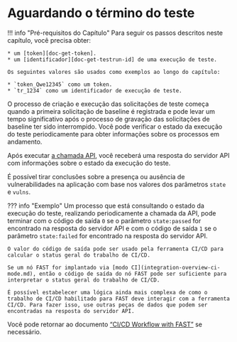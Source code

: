 [doc-get-token]:                    prerequisites.md#anchor-token
[doc-get-testrun-id]:               node-deployment.md#obtaining-test-run
[doc-get-testrun-status]:       ../operations/check-testrun-status.md

[doc-get-testrun-status]:   ../operations/check-testrun-status.md

[doc-integration-overview]:         integration-overview.md

# Aguardando o término do teste

!!! info "Pré-requisitos do Capítulo"
    Para seguir os passos descritos neste capítulo, você precisa obter:
    
    * um [token][doc-get-token].
    * um [identificador][doc-get-testrun-id] de uma execução de teste.
    
    Os seguintes valores são usados como exemplos ao longo do capítulo:
        
    * `token_Qwe12345` como um token.
    * `tr_1234` como um identificador de execução de teste.

O processo de criação e execução das solicitações de teste começa quando a primeira solicitação de baseline é registrada e pode levar um tempo significativo após o processo de gravação das solicitações de baseline ter sido interrompido. Você pode verificar o estado da execução do teste periodicamente para obter informações sobre os processos em andamento.

Após executar [a chamada API][doc-get-testrun-status], você receberá uma resposta do servidor API com informações sobre o estado da execução do teste.

É possível tirar conclusões sobre a presença ou ausência de vulnerabilidades na aplicação com base nos valores dos parâmetros `state` e `vulns`.

??? info "Exemplo"
    Um processo que está consultando o estado da execução do teste, realizando periodicamente a chamada da API, pode terminar com o código de saída `0` se o parâmetro `state:passed` for encontrado na resposta do servidor API e com o código de saída `1` se o parâmetro `state:failed` for encontrado na resposta do servidor API.

    O valor do código de saída pode ser usado pela ferramenta CI/CD para calcular o status geral do trabalho de CI/CD.

    Se um nó FAST for implantado via [modo CI](integration-overview-ci-mode.md), então o código de saída do nó FAST pode ser suficiente para interpretar o status geral do trabalho de CI/CD.

    É possível estabelecer uma lógica ainda mais complexa de como o trabalho de CI/CD habilitado para FAST deve interagir com a ferramenta CI/CD. Para fazer isso, use outras peças de dados que podem ser encontradas na resposta do servidor API.

Você pode retornar ao documento [“CI/CD Workflow with FAST”][doc-integration-overview] se necessário.